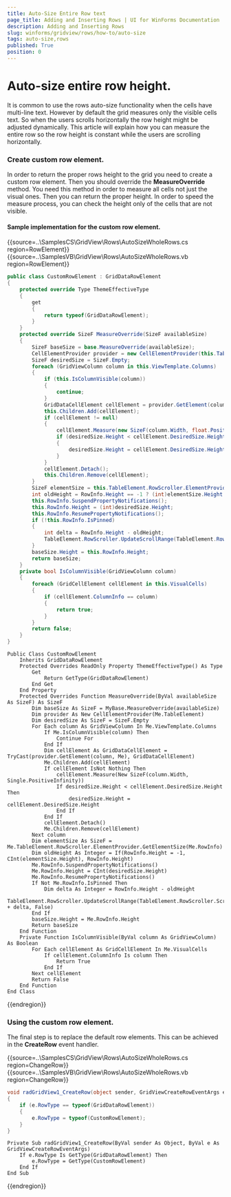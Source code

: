 ```yaml
---
title: Auto-Size Entire Row text
page_title: Adding and Inserting Rows | UI for WinForms Documentation
description: Adding and Inserting Rows
slug: winforms/gridview/rows/how-to/auto-size
tags: auto-size,rows
published: True
position: 0
---
```



# Auto-size entire row height.

It is common to use the rows auto-size functionality when the cells have multi-line text. However by default the grid measures only the visible cells text. So when the users scrolls horizontally the row height might be adjusted dynamically. This article will explain how you can measure the entire row so the row height is constant while the users are scrolling horizontally.

### Create custom row element.

In order to return the proper rows height to the grid you need to create a custom row element. Then you should override the __MeasureOverride__ method. You need this method in order to measure all cells not just the visual ones. Then you can return the proper height. In order to speed the measure process, you can check the height only of the cells that are not visible. 

#### Sample implementation for the custom row element.

{{source=..\SamplesCS\GridView\Rows\AutoSizeWholeRows.cs region=RowElement}} 
{{source=..\SamplesVB\GridView\Rows\AutoSizeWholeRows.vb region=RowElement}}
````C#
public class CustomRowElement : GridDataRowElement
{
    protected override Type ThemeEffectiveType
    {
        get
        {
            return typeof(GridDataRowElement);
        }
    }
    protected override SizeF MeasureOverride(SizeF availableSize)
    {
        SizeF baseSize = base.MeasureOverride(availableSize);
        CellElementProvider provider = new CellElementProvider(this.TableElement);
        SizeF desiredSize = SizeF.Empty;
        foreach (GridViewColumn column in this.ViewTemplate.Columns)
        {
            if (this.IsColumnVisible(column))
            {
                continue;
            }
            GridDataCellElement cellElement = provider.GetElement(column, this) as GridDataCellElement;
            this.Children.Add(cellElement);
            if (cellElement != null)
            {
                cellElement.Measure(new SizeF(column.Width, float.PositiveInfinity));
                if (desiredSize.Height < cellElement.DesiredSize.Height)
                {
                    desiredSize.Height = cellElement.DesiredSize.Height;
                }
            }
            cellElement.Detach();
            this.Children.Remove(cellElement);
        }
        SizeF elementSize = this.TableElement.RowScroller.ElementProvider.GetElementSize(this.RowInfo);
        int oldHeight = RowInfo.Height == -1 ? (int)elementSize.Height : RowInfo.Height;
        this.RowInfo.SuspendPropertyNotifications();
        this.RowInfo.Height = (int)desiredSize.Height;
        this.RowInfo.ResumePropertyNotifications();
        if (!this.RowInfo.IsPinned)
        {
            int delta = RowInfo.Height - oldHeight;
            TableElement.RowScroller.UpdateScrollRange(TableElement.RowScroller.Scrollbar.Maximum + delta, false);
        }
        baseSize.Height = this.RowInfo.Height;
        return baseSize;
    }
    private bool IsColumnVisible(GridViewColumn column)
    {
        foreach (GridCellElement cellElement in this.VisualCells)
        {
            if (cellElement.ColumnInfo == column)
            {
                return true;
            }
        }
        return false;
    }
}

````
````VB.NET
Public Class CustomRowElement
    Inherits GridDataRowElement
    Protected Overrides ReadOnly Property ThemeEffectiveType() As Type
        Get
            Return GetType(GridDataRowElement)
        End Get
    End Property
    Protected Overrides Function MeasureOverride(ByVal availableSize As SizeF) As SizeF
        Dim baseSize As SizeF = MyBase.MeasureOverride(availableSize)
        Dim provider As New CellElementProvider(Me.TableElement)
        Dim desiredSize As SizeF = SizeF.Empty
        For Each column As GridViewColumn In Me.ViewTemplate.Columns
            If Me.IsColumnVisible(column) Then
                Continue For
            End If
            Dim cellElement As GridDataCellElement = TryCast(provider.GetElement(column, Me), GridDataCellElement)
            Me.Children.Add(cellElement)
            If cellElement IsNot Nothing Then
                cellElement.Measure(New SizeF(column.Width, Single.PositiveInfinity))
                If desiredSize.Height < cellElement.DesiredSize.Height Then
                    desiredSize.Height = cellElement.DesiredSize.Height
                End If
            End If
            cellElement.Detach()
            Me.Children.Remove(cellElement)
        Next column
        Dim elementSize As SizeF = Me.TableElement.RowScroller.ElementProvider.GetElementSize(Me.RowInfo)
        Dim oldHeight As Integer = If(RowInfo.Height = -1, CInt(elementSize.Height), RowInfo.Height)
        Me.RowInfo.SuspendPropertyNotifications()
        Me.RowInfo.Height = CInt(desiredSize.Height)
        Me.RowInfo.ResumePropertyNotifications()
        If Not Me.RowInfo.IsPinned Then
            Dim delta As Integer = RowInfo.Height - oldHeight
            TableElement.RowScroller.UpdateScrollRange(TableElement.RowScroller.Scrollbar.Maximum + delta, False)
        End If
        baseSize.Height = Me.RowInfo.Height
        Return baseSize
    End Function
    Private Function IsColumnVisible(ByVal column As GridViewColumn) As Boolean
        For Each cellElement As GridCellElement In Me.VisualCells
            If cellElement.ColumnInfo Is column Then
                Return True
            End If
        Next cellElement
        Return False
    End Function
End Class

```` 

{{endregion}} 


### Using the custom row element.

The final step is to replace the default row elements. This can be achieved in the __CreateRow__ event handler.

{{source=..\SamplesCS\GridView\Rows\AutoSizeWholeRows.cs region=ChangeRow}} 
{{source=..\SamplesVB\GridView\Rows\AutoSizeWholeRows.vb region=ChangeRow}}

````C#
void radGridView1_CreateRow(object sender, GridViewCreateRowEventArgs e)
{
    if (e.RowType == typeof(GridDataRowElement))
    {
        e.RowType = typeof(CustomRowElement);
    }
}

````
````VB.NET
Private Sub radGridView1_CreateRow(ByVal sender As Object, ByVal e As GridViewCreateRowEventArgs)
    If e.RowType Is GetType(GridDataRowElement) Then
        e.RowType = GetType(CustomRowElement)
    End If
End Sub

```` 

{{endregion}} 